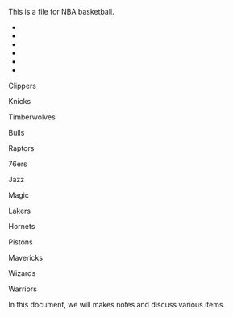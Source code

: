 This is a file for NBA basketball.

*

*

*

*

*

*

Clippers

Knicks

Timberwolves

Bulls

Raptors

76ers

Jazz

Magic

Lakers

Hornets

Pistons

Mavericks

Wizards

Warriors

In this document, we will makes notes and discuss various items.